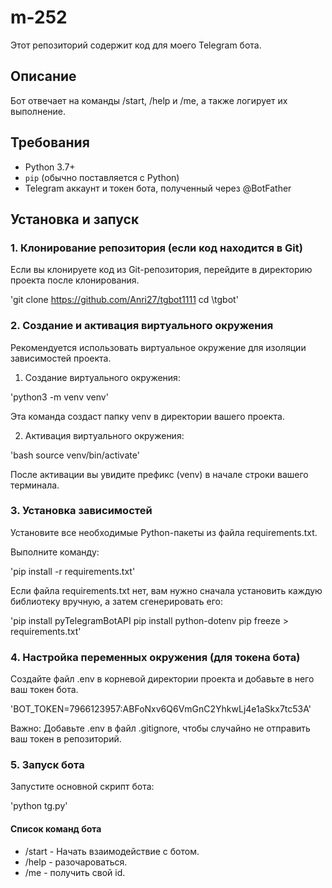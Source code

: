 # m-252

Этот репозиторий содержит код для моего Telegram бота.

## Описание

Бот отвечает на команды /start, /help и /me, а также логирует их выполнение.

## Требования

*   Python 3.7+
*   `pip` (обычно поставляется с Python)
*   Telegram аккаунт и токен бота, полученный через @BotFather

## Установка и запуск

### 1. Клонирование репозитория (если код находится в Git)

Если вы клонируете код из Git-репозитория, перейдите в директорию проекта после клонирования.

'git clone https://github.com/Anri27/tgbot1111
cd \tgbot'

### 2. Создание и активация виртуального окружения

Рекомендуется использовать виртуальное окружение для изоляции зависимостей проекта.

1. Создание виртуального окружения:

'python3 -m venv venv'

Эта команда создаст папку venv в директории вашего проекта.

2. Активация виртуального окружения:

'bash
 source venv/bin/activate'

 После активации вы увидите префикс (venv) в начале строки вашего терминала.

 ### 3. Установка зависимостей

 Установите все необходимые Python-пакеты из файла requirements.txt.

 Выполните команду:

 'pip install -r requirements.txt'

 Если файла requirements.txt нет, вам нужно сначала установить каждую библиотеку вручную, а затем сгенерировать его:

'pip install pyTelegramBotAPI
pip install python-dotenv 
pip freeze > requirements.txt'

### 4. Настройка переменных окружения (для токена бота)

Создайте файл .env в корневой директории проекта и добавьте в него ваш токен бота.

'BOT_TOKEN=7966123957:ABFoNxv6Q6VmGnC2YhkwLj4e1aSkx7tc53A'

Важно: Добавьте .env в файл .gitignore, чтобы случайно не отправить ваш токен в репозиторий.

### 5. Запуск бота

Запустите основной скрипт бота:

'python tg.py'

#### Список команд бота

- /start - Начать взаимодействие с ботом.
- /help - разочароваться.
- /me - получить свой id.
